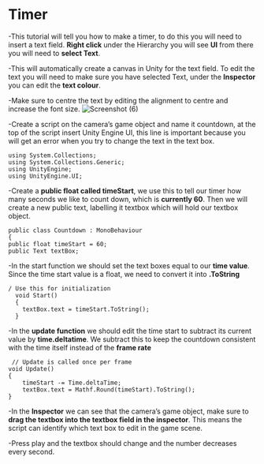 # Timer 

-This tutorial will tell you how to make a timer, to do this you will need to insert a text field. **Right click** under the Hierarchy you will see **UI** from there you will  need to **select Text**. 

-This will automatically create a canvas in Unity for the text field. To edit the text you will need to make sure you have selected Text, under the **Inspector** you can edit the **text colour**. 

-Make sure to centre the text by editing the alignment to centre and increase the font size. 
![Screenshot (6)](https://user-images.githubusercontent.com/72073841/98047723-534ad080-1e24-11eb-9f4c-f154aeb02afb.png)

-Create a script on the camera’s game object and name it countdown,  at the top of the script insert Unity Engine UI, this line is important because you will get an error when you try to change the text in the text box. 

    using System.Collections;
    using System.Collections.Generic;
    using UnityEngine;
    using UnityEngine.UI;


-Create a **public float called timeStart**, we use this to tell our timer how many seconds we like to count down, which is **currently 60**. 
Then we will create a new public text, labelling it  textbox which will hold our textbox object.


    public class Countdown : MonoBehaviour
    {
   	public float timeStart = 60;
    public Text textBox;
    

-In the start function we should set the text boxes equal to our **time value**. Since the time start value is a float, we need to convert it into **.ToString**

    / Use this for initialization
	  void Start()
	  {
		textBox.text = timeStart.ToString();
	  }

-In the **update function** we should edit the time start to subtract its current value by **time.deltatime**. We subtract this to keep the countdown consistent with the time itself instead of the **frame rate**
 
     // Update is called once per frame
   	void Update()
   	{
		timeStart -= Time.deltaTime;
		textBox.text = Mathf.Round(timeStart).ToString();
   	}

 
-In the **Inspector** we can see that the camera’s game object, make sure to **drag the textbox into the textbox field in the inspector**. This means the script can identify which text box to edit in the game scene. 

-Press play and the textbox should change and the number decreases every second. 
